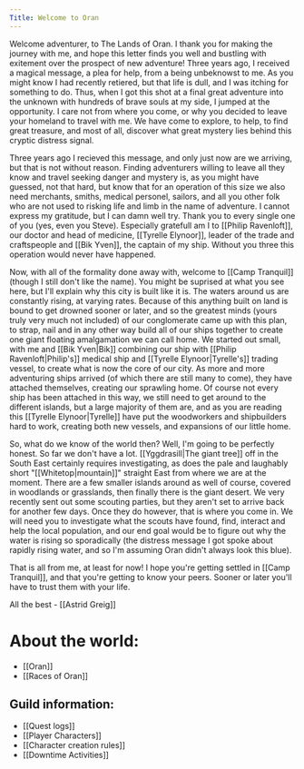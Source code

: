 ```yaml
---
Title: Welcome to Oran
---
```


Welcome adventurer, to The Lands of Oran.
I thank you for making the journey with me, and hope this letter finds you well and bustling with exitement over the prospect of new adventure!
Three years ago, I received a magical message, a plea for help, from a being unbeknowst to me.  As you might know I had recently retiered, but that life is dull, and I was itching for something to do. Thus, when I got this shot at a final great adventure into the unknown with hundreds of brave souls at my side, I jumped at the opportunity. I care not from where you come, or why you decided to leave your homeland to travel with me. We have come to explore, to help, to find great treasure, and most of all, discover what great mystery lies behind this cryptic distress signal.

Three years ago I recieved this message, and only just now are we arriving, but that is not without reason. Finding adventurers willing to leave all they know and travel seeking danger and mystery is, as you might have guessed, not that hard, but know that for an operation of this size we also need merchants, smiths, medical personel, sailors, and all you other folk who are not used to risking life and limb in the name of adventure. I cannot express my gratitude, but I can damn well try. Thank you to every single one of you (yes, even you Steve). Especially gratefull am I to [[Philip Ravenloft]], our doctor and head of medicine, [[Tyrelle Elynoor]], leader of the trade and craftspeople and [[Bik Yven]], the captain of my ship. Without you three this operation would never have happened.

Now, with all of the formality done away with, welcome to [[Camp Tranquil]] (though I still don't like the name). You might be suprised at what you see here, but I'll explain why this city is built like it is. The waters around us are constantly rising, at varying rates. Because of this anything built on land is bound to get drowned sooner or later, and so the greatest minds (yours truly very much not included) of our conglomerate came up with this plan, to strap, nail and in any other way build all of our ships together to create one giant floating amalgamation we can call home. We started out small, with me and [[Bik Yven|Bik]] combining our ship with [[Philip Ravenloft|Philip's]] medical ship and [[Tyrelle Elynoor|Tyrelle's]] trading vessel, to create what is now the core of our city. As more and more adventuring ships arrived (of which there are still many to come), they have attached themselves, creating our sprawling home. Of course not every ship has been attached in this way, we still need to get around to the different islands, but a large majority of them are, and as you are reading this [[Tyrelle Elynoor|Tyrelle]] have put the woodworkers and shipbuilders hard to work, creating both new vessels, and expansions of our little home.

So, what do we know of the world then?
Well, I'm going to be perfectly honest. So far we don't have a lot. [[Yggdrasill|The giant tree]] off in the South East certainly requires investigating, as does the pale and laughably short "[[Whitetop|mountain]]" straight East from where we are at the moment. There are a few smaller islands around as well of course, covered in woodlands or grasslands, then finally there is the giant desert. We very recently sent out some scouting parties, but they aren't set to arrive back for another few days. Once they do however, that is where you come in. We will need you to investigate what the scouts have found, find, interact and help the local population, and our end goal would be to figure out why the water is rising so sporadically (the distress message I got spoke about rapidly rising water, and so I'm assuming Oran didn't always look this blue).

That is all from me, at least for now! I hope you're getting settled in [[Camp Tranquil]], and that you're getting to know your peers. Sooner or later you'll have to trust them with your life.

All the best
\- [[Astrid Greig]]

# About the world:
- [[Oran]]
- [[Races of Oran]]


## Guild information:
- [[Quest logs]]
- [[Player Characters]]
- [[Character creation rules]]
- [[Downtime Activities]]